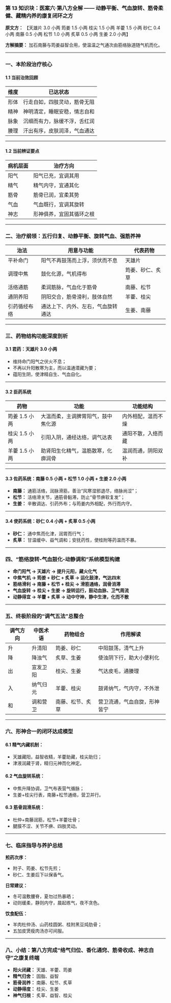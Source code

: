 ### 第 13 知识块：医案六·第八方全解 —— 动静平衡、气血旋转、筋骨柔健、藏精内养的康复闭环之方

**原文方：**
【天雄片 3.0 小两 筠姜 1.5 小两 桂尖 1.5 小两 羊藿 1.5 小两 砂仁 0.4 小两 南藤 0.5 小两 松节 1.0 小两 炙草 0.5 小两 生姜 2.0 小两】

**方解摘要：**
加石南藤与筠姜益智合用，使温温之气通次由筋络脉道随气机而化。

---

### 一、本阶段治疗核心

#### 1.1 当前治效回顾

| 维度 | 已达状态                     |
| ---- | ---------------------------- |
| 形体 | 行走自如，四肢灵动，筋骨无阻 |
| 精神 | 神明清定，睡眠安稳，情志自和 |
| 脉象 | 沉细而有力，脉缓不浮，舌红润 |
| 腠理 | 汗出有序，皮肤润泽，气血通达 |

---

#### 1.2 当前辨证要点

| 病机层面 | 治疗方向                 |
| -------- | ------------------------ |
| 阳气     | 阳气已充，宜调其用       |
| 精气     | 精气内守，宜通其化       |
| 筋骨     | 筋骨已润，宜柔其势       |
| 气血     | 气血既行，宜调其旋转     |
| 神志     | 形神俱养，宜固其循环之根 |

---

### 二、治疗纲领：五行归复、动静平衡、旋转气血、强筋养神

| 治法         | 用意与功能                         | 代表药物         |
| ------------ | ---------------------------------- | ---------------- |
| 平补命门     | 阳气不再鼓荡而上浮，须伏而不息     | 天雄片           |
| 调理中焦     | 鼓化化源，气机得布                 | 筠姜、砂仁、炙草 |
| 活络通筋     | 柔润筋脉，气血化于筋骨             | 南藤、松节       |
| 通阴养阳     | 阴阳交合，筋骨滑利，肢体自然       | 羊藿、桂尖       |
| 引药循经布络 | 通达上下、内外、左右，气血旋转通达 | 生姜、南藤       |

---

### 三、药物结构功能深度剖析

#### 3.1 君药：天雄片 3.0 小两

- 维持命门阳气之伏火不息；
- 不再以升阳散寒为主，而以温通潜藏为要；
- 蕴阳生阴，使津精自生、气血自化。

---

#### 3.2 臣药系统

| 药物          | 功能                               | 功能结构           |
| ------------- | ---------------------------------- | ------------------ |
| 筠姜 1.5 小两 | 大温而柔，主调脾胃阳气，鼓中焦化源 | 内外相配，温而不燥 |
| 桂尖 1.5 小两 | 引阳入阴，通经达络，调气达表       | 通阳不散，入络而藏 |
| 羊藿 1.5 小两 | 助肾阳生化精气，温筋散寒，化痹润骨 | 温润而通，阴阳双补 |

---

#### 3.3 佐药系统：南藤 0.5 小两 + 松节 1.0 小两 + 生姜 2.0 小两

- **南藤：** 通筋活络，润脉滑筋，善治“风寒湿邪退尽，络脉尚涩”；
- **松节：** 活络滑关节，通筋骨黏滞，防止“骨节痹软复发”；
- **生姜：** 辛散调达、引药外布；与筠姜内外相配，外行而内守。

---

#### 3.4 使药系统：砂仁 0.4 小两 + 炙草 0.5 小两

- **砂仁：** 通中焦而化津，润胃而行气；
- **炙草：** 甘温缓中、益气调和；安抚药性，使桂附等药温而不暴。

---

### 四、“筋络旋转-气血鼓化-动静调和”系统模型构建

- **命门阳气 → 天雄片 → 提升元阳，藏火化气**
- **中焦气机 → 筠姜 + 砂仁 + 炙草 → 运化鼓津，气达四末**
- **筋络滑利 → 南藤 + 松节 + 桂尖 → 滑筋通络，润骨消滞**
- **气血旋转 → 桂尖 + 生姜 → 旋转运行，鼓动血脉、卫气周流**
- **动静得宜 → 羊藿 + 炙草 → 动中守神，静中生津，化而不散**

---

### 五、终极阶段的“调气五法”总整合

| 调气方向 | 中医术语 | 药物组合         | 作用解读                     |
| -------- | -------- | ---------------- | ---------------------------- |
| 升       | 升清阳   | 筠姜、砂仁       | 中阳鼓荡，清气上升           |
| 降       | 降浊气   | 炙草、生姜       | 使浊阴下行，助大小便利化     |
| 出       | 宣发卫阳 | 桂尖、生姜       | 气达皮毛，通腠理             |
| 入       | 纳气归元 | 羊藿、桂尖       | 鼓肾纳气，气内守，不外泄     |
| 和       | 调和营卫 | 南藤、松节、炙草 | 营卫流通，气血自旋，形神皆宁 |

---

### 六、形神合一的闭环达成模型

#### 6.1 精气内藏机制：

- 天雄藏阳，益智收精，羊藿助藏，桂尖助归；
- 津液润藏于肾，精归元神而化神定。

#### 6.2 气血旋转系统：

- 中焦升降协调，卫气布表营气循脉；
- 生姜+桂尖行表，南藤+松节通络，营卫并行。

#### 6.3 筋骨润滑系统：

- 杜仲+南藤润筋，松节+羊藿壮骨；
- 腱膜不涩、关节不痹、四肢灵动。

---

### 七、临床指导与养护总结

**煎药次序：**

- 附子、筠姜、松节先煎；
- 砂仁、生姜后下以保香气。

**日常建议：**

- 冬可温敷腰脊，夏勿过热暴晒；
- 动则缓柔，静则内守，晨起练气，夜不贪色。

**饮食配伍：**

- 羊肉杜仲汤、山药桂圆粥、桂附黑豆炖肋骨；
- 五加皮煲瘦肉汤亦可间服。

---

### 八、小结：第八方完成“络气归位、香化通窍、筋骨收成、神志自守”之康复终端

- **阳火闭藏：** 天雄、羊藿、筠姜
- **精气归舍：** 固脂、益智
- **筋骨润养：** 南藤、松节、炙草
- **动静得度：** 桂尖、生姜
- **神气归根：** 炙草、益智、桂尖
